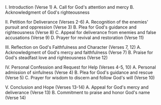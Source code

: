I. Introduction (Verse 1)
  A. Call for God's attention and mercy
  B. Acknowledgment of God's righteousness

II. Petition for Deliverance (Verses 2-6)
    A. Recognition of the enemies' pursuit and oppression (Verse 3)
    B. Plea for God's guidance and righteousness (Verse 8)
    C. Appeal for deliverance from enemies and false accusations (Verse 9)
    D. Prayer for revival and restoration (Verse 11)

III. Reflection on God's Faithfulness and Character (Verses 7, 12)
    A. Acknowledgment of God's mercy and faithfulness (Verse 7)
    B. Praise for God's steadfast love and righteousness (Verse 12)

IV. Personal Confession and Request for Help (Verses 4-5, 10)
    A. Personal admission of sinfulness (Verse 4)
    B. Plea for God's guidance and rescue (Verse 5)
    C. Prayer for wisdom to discern and follow God's will (Verse 10)

V. Conclusion and Hope (Verses 13-14)
    A. Appeal for God's mercy and deliverance (Verse 13)
    B. Commitment to praise and honor God's name (Verse 14)